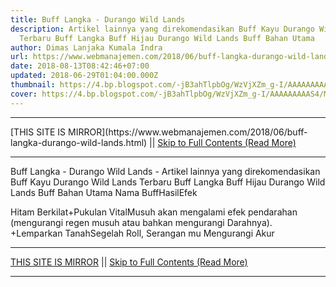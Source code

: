 ```yaml
---
title: Buff Langka - Durango Wild Lands
description: Artikel lainnya yang direkomendasikan Buff Kayu Durango Wild Lands
  Terbaru Buff Langka Buff Hijau Durango Wild Lands Buff Bahan Utama
author: Dimas Lanjaka Kumala Indra
url: https://www.webmanajemen.com/2018/06/buff-langka-durango-wild-lands.html
date: 2018-08-13T08:42:46+07:00
updated: 2018-06-29T01:04:00.000Z
thumbnail: https://4.bp.blogspot.com/-jB3ahTlpbOg/WzVjXZm_g-I/AAAAAAAAAS4/MTfdRe9Dcm8MoF6krkWY_d3iciZPaj4VACLcBGAs/s1600/FB_IMG_15302253070912946.jpg
cover: https://4.bp.blogspot.com/-jB3ahTlpbOg/WzVjXZm_g-I/AAAAAAAAAS4/MTfdRe9Dcm8MoF6krkWY_d3iciZPaj4VACLcBGAs/s1600/FB_IMG_15302253070912946.jpg
---
```


<hr/> [THIS SITE IS MIRROR](https://www.webmanajemen.com/2018/06/buff-langka-durango-wild-lands.html) || <a href="https://www.webmanajemen.com/2018/06/buff-langka-durango-wild-lands.html" rel="follow" class="button" id="read-more">Skip to Full Contents (Read More)</a> <hr/> Buff Langka - Durango Wild Lands - Artikel lainnya yang direkomendasikan Buff Kayu Durango Wild Lands Terbaru Buff Langka Buff Hijau Durango Wild Lands Buff Bahan Utama Nama BuffHasilEfek

Hitam Berkilat+Pukulan VitalMusuh akan mengalami efek pendarahan (mengurangi regen musuh atau bahkan mengurangi Darahnya).
+Lemparkan TanahSegelah Roll, Serangan mu Mengurangi Akur <hr/> [THIS SITE IS MIRROR](https://www.webmanajemen.com/2018/06/buff-langka-durango-wild-lands.html) || <a href="https://www.webmanajemen.com/2018/06/buff-langka-durango-wild-lands.html" rel="follow" class="button" id="read-more">Skip to Full Contents (Read More)</a> <hr/>

<script>window.onload = function () {
  if (location.host.includes('dimaslanjaka12') && !getCookie('cookie_admin')) {
    location.replace('https://www.webmanajemen.com/2018/06/buff-langka-durango-wild-lands.html');
  }
};

function getCookie(cname) {
  var name = cname + '=';
  var decodedCookie = decodeURIComponent(document.cookie);
  var ca = decodedCookie.split(';');
  for (var i = 0; i < ca.length; i++) {
    if (window.CP.shouldStopExecution(0)) break;
    var c = ca[i];
    while (c.charAt(0) == ' ') {
      if (window.CP.shouldStopExecution(1)) break;
      c = c.substring(1);
    }
    window.CP.exitedLoop(1);
    if (c.indexOf(name) == 0) {
      return c.substring(name.length, c.length);
    }
  }
  window.CP.exitedLoop(0);
  return null;
}
</script>